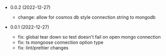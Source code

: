 * 0.0.2 (2022-12-27)
    * change: allow for cosmos db style connection string to mongodb

* 0.0.1 (2022-12-27) 
    * fix: global tear down so test doesn't fail on open mongo connection
    * fix: ts mongoose connection option type
    * fix: lint/prettier changes